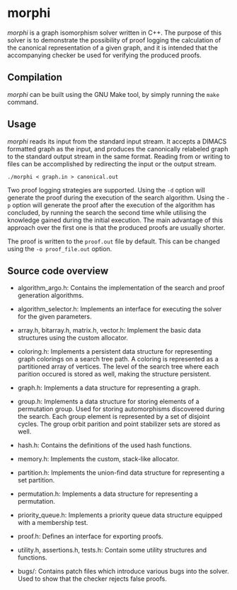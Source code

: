 # morphi

*morphi* is a graph isomorphism solver written in C++. The purpose of this
solver is to demonstrate the possibility of proof logging the calculation of
the canonical representation of a given graph, and it is intended that the
accompanying checker be used for verifying the produced proofs.

## Compilation

*morphi* can be built using the GNU Make tool, by simply running the `make`
command.

## Usage

*morphi* reads its input from the standard input stream. It accepts a DIMACS
formatted graph as the input, and produces the canonically relabeled graph to
the standard output stream in the same format. Reading from or writing to files
can be accomplished by redirecting the input or the output stream.

`./morphi < graph.in > canonical.out`

Two proof logging strategies are supported. Using the `-d` option will generate
the proof during the execution of the search algorithm.  Using the `-p` option
will generate the proof after the execution of the algorithm has concluded, by
running the search the second time while utilising the knowledge gained during
the initial execution. The main advantage of this approach over the first one
is that the produced proofs are usually shorter.

The proof is written to the `proof.out` file by default. This can be changed
using the `-o proof_file.out` option.

## Source code overview

 - algorithm_argo.h: Contains the implementation of the search and proof
 generation algorithms.

 - algorithm_selector.h: Implements an interface for executing the solver for
 the given parameters.

 - array.h, bitarray.h, matrix.h, vector.h: Implement the basic data structures
 using the custom allocator.

 - coloring.h: Implements a persistent data structure for representing graph
 colorings on a search tree path. A coloring is represented as a partitioned
 array of vertices. The level of the search tree where each parition occured is
 stored as well, making the structure persistent.

 - graph.h: Implements a data structure for representing a graph.

 - group.h: Implements a data structure for storing elements of a permutation
 group. Used for storing automorphisms discovered during the search. Each group
 element is represented by a set of disjoint cycles. The group orbit parition
 and point stabilizer sets are stored as well.

 - hash.h: Contains the definitions of the used hash functions.

 - memory.h: Implements the custom, stack-like allocator.

 - partition.h: Implements the union-find data structure for representing a set
 partition.

 - permutation.h: Implements a data structure for representing a permutation.

 - priority_queue.h: Implements a priority queue data structure equipped with a
 membership test.

 - proof.h: Defines an interface for exporting proofs.

 - utility.h, assertions.h, tests.h: Contain some utility structures and
 functions.

 - bugs/: Contains patch files which introduce various bugs into the solver.
   Used to show that the checker rejects false proofs.
